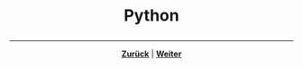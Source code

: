# <p align="center">Python</p>


<!--
grundlegende Informationen zu Python als Sprache (kurze Einführung)
Kapitelübersicht 
-->

---
<p align="center"><a href="docs/06-entwicklung/03-lizenzen_und_opensource/README.md"><strong>Zurück</strong></a> | <a href="/docs/06-entwicklung/04-python/01-einstieg/README.md"><strong>Weiter</strong></a></p>